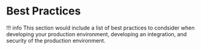 # Best Practices

!!! info
    This section would include a list of best practices to condsider when developing your production environment, developing an integration, and security of the production environment.  
